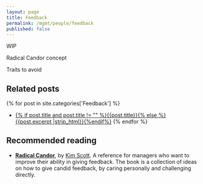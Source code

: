 ```yaml
---
layout: page
title: Feedback
permalink: /mgmt/people/feedback
published: false
---
```


WIP

Radical Candor concept

Traits to avoid

## Related posts

{% for post in site.categories['Feedback'] %}
- <a href="{{ site.baseurl }}{{ post.url }}">{% if post.title and post.title != "" %}{{post.title}}{% else %}{{post.excerpt |strip_html}}{%endif%}</a>
{% endfor %}

## Recommended reading

- **[Radical Candor](https://www.amazon.com/Radical-Candor-Revised-Kick-Ass-Humanity/dp/1250235375)**, by [Kim Scott](https://kimmalonescott.com/). A reference for managers who want to improve their ability in giving feedback. The book is a collection of ideas on how to give candid feedback, by caring personally and challenging directly.